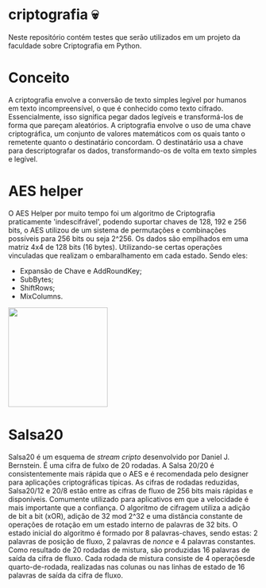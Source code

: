 # criptografia :skull:
Neste repositório contém testes que serão utilizados em um projeto da faculdade sobre Criptografia em Python.

# Conceito
A criptografia envolve a conversão de texto simples legível por humanos em texto incompreensível, o que é conhecido como texto cifrado. Essencialmente, isso significa pegar dados legíveis e transformá-los de forma que pareçam aleatórios. A criptografia envolve o uso de uma chave criptográfica, um conjunto de valores matemáticos com os quais tanto o remetente quanto o destinatário concordam. O destinatário usa a chave para descriptografar os dados, transformando-os de volta em texto simples e legível.

# AES helper
O AES Helper por muito tempo foi um algoritmo de Criptografia praticamente 'indescifrável', podendo suportar chaves de 128, 192 e 256 bits, o AES utilizou de um sistema de permutações e combinações possíveis para 256 bits ou seja 2^256.
Os dados são empilhados em uma matriz 4x4 de 128 bits (16 bytes). Utilizando-se certas operações vinculadas que realizam o embaralhamento em cada estado. Sendo eles:
- Expansão de Chave e AddRoundKey;
- SubBytes;
- ShiftRows;
- MixColumns.
<img height = "200em" src = "https://upload.wikimedia.org/wikipedia/commons/thumb/5/50/AES_%28Rijndael%29_Round_Function.png/250px-AES_%28Rijndael%29_Round_Function.png"/>

# Salsa20
Salsa20 é um esquema de <i>stream cripto</i> desenvolvido por Daniel J. Bernstein. É uma cifra de fulxo de 20 rodadas. A Salsa 20/20 é consistentemente mais rápida que o AES e é recomendada pelo designer para aplicações criptográficas típicas. As cifras de rodadas reduzidas, Salsa20/12 e 20/8 estão entre as cifras de fluxo de 256 bits mais rápidas e disponíveis. Comumente utilizado para aplicativos em que a velocidade é mais importante que a confiança. O algoritmo de cifragem utiliza a adição de bit a bit (xOR), adição de 32 mod 2^32 e uma distância constante de operações de rotação em um estado interno de palavras de 32 bits.
O estado inicial do algoritmo é formado por 8 palavras-chaves, sendo estas: 2 palavras de posição de fluxo, 2 palavras de <i>nonce</i> e 4 palavras constantes. Como resultado de 20 rodadas de mistura, são produzidas 16 palavras de saída da cifra de fluxo. Cada rodada de mistura consiste de 4 operaçõesde quarto-de-rodada, realizadas nas colunas ou nas linhas de estado de 16 palavras de saída da cifra de fluxo.
